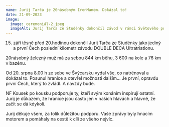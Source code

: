 ```yaml
---
name: Jurij Tarča je 20násobným IronManem. Dokázal to!
date: 21-09-2023
image:
  image: ceremoniál-2.jpeg
  imageAlt: Jurij Tarča ze Studénky dokončil závod v rámci Světového poháru IUTA
---
```

15. září těsně před 20.hodinou dokončil Jurij Tarča ze Studénky jako jediný  a první Čech poslední kilometr závodu DOUBLE DECA Ultratriatlonu.

20násobný železný muž má za sebou 844 km běhu, 3 600 na kole a 76 km v bazénu.

Od 20. srpna 8.00 h ze sebe ve Švýcarsku vydal vše, co natrénoval a dokázal to. Posunul hranice a otevřel možnosti dalším... Je první, opravdu první Čech, který to zvládl. A navždy bude.

N﻿F Kousek po kousku podporuje ty, kteří svým konáním inspirují ostatní. Jurij je důkazem, že hranice jsou často jen v našich hlavách a hlavně, že začít se dá kdykoli. 

J﻿urij děkuje všem, za tolik důležitou podporu. Vaše zprávy byly hnacím motorem a pomáhaly na cestě k cíli ze všeho nejvíc.